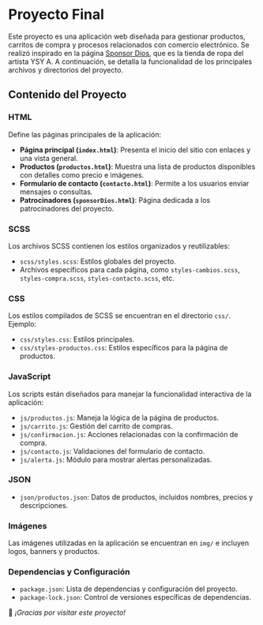 # Proyecto Final

Este proyecto es una aplicación web diseñada para gestionar productos, carritos de compra y procesos relacionados con comercio electrónico. Se realizó inspirado en la página [Sponsor Dios](https://www.sponsordios.shop/), que es la tienda de ropa del artista YSY A. A continuación, se detalla la funcionalidad de los principales archivos y directorios del proyecto.

## Contenido del Proyecto

### HTML
Define las páginas principales de la aplicación:
- **Página principal (`index.html`)**: Presenta el inicio del sitio con enlaces y una vista general.
- **Productos (`productos.html`)**: Muestra una lista de productos disponibles con detalles como precio e imágenes.
- **Formulario de contacto (`contacto.html`)**: Permite a los usuarios enviar mensajes o consultas.
- **Patrocinadores (`sponsorDios.html`)**: Página dedicada a los patrocinadores del proyecto.

### SCSS
Los archivos SCSS contienen los estilos organizados y reutilizables:
- `scss/styles.scss`: Estilos globales del proyecto.
- Archivos específicos para cada página, como `styles-cambios.scss`, `styles-compra.scss`, `styles-contacto.scss`, etc.

### CSS
Los estilos compilados de SCSS se encuentran en el directorio `css/`. Ejemplo:
- `css/styles.css`: Estilos principales.
- `css/styles-productos.css`: Estilos específicos para la página de productos.

### JavaScript
Los scripts están diseñados para manejar la funcionalidad interactiva de la aplicación:
- `js/productos.js`: Maneja la lógica de la página de productos.
- `js/carrito.js`: Gestión del carrito de compras.
- `js/confirmacion.js`: Acciones relacionadas con la confirmación de compra.
- `js/contacto.js`: Validaciones del formulario de contacto.
- `js/alerta.js`: Módulo para mostrar alertas personalizadas.

### JSON
- `json/productos.json`: Datos de productos, incluidos nombres, precios y descripciones.

### Imágenes
Las imágenes utilizadas en la aplicación se encuentran en `img/` e incluyen logos, banners y productos.

### Dependencias y Configuración
- `package.json`: Lista de dependencias y configuración del proyecto.
- `package-lock.json`: Control de versiones específicas de dependencias.

🚀 *¡Gracias por visitar este proyecto!*

